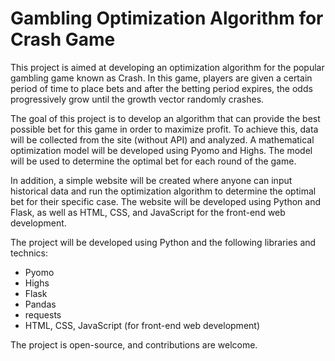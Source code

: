 # Gambling Optimization Algorithm for Crash Game #

This project is aimed at developing an optimization algorithm for the popular gambling game known as Crash. In this game, players are given a certain period of time to place bets and after the betting period expires, the odds progressively grow until the growth vector randomly crashes.

The goal of this project is to develop an algorithm that can provide the best possible bet for this game in order to maximize profit. To achieve this, data will be collected from the site (without API) and analyzed. A mathematical optimization model will be developed using Pyomo and Highs. The model will be used to determine the optimal bet for each round of the game.

In addition, a simple website will be created where anyone can input historical data and run the optimization algorithm to determine the optimal bet for their specific case. The website will be developed using Python and Flask, as well as HTML, CSS, and JavaScript for the front-end web development.

The project will be developed using Python and the following libraries and technics:

- Pyomo
- Highs
- Flask
- Pandas
- requests
- HTML, CSS, JavaScript (for front-end web development)


The project is open-source, and contributions are welcome.
